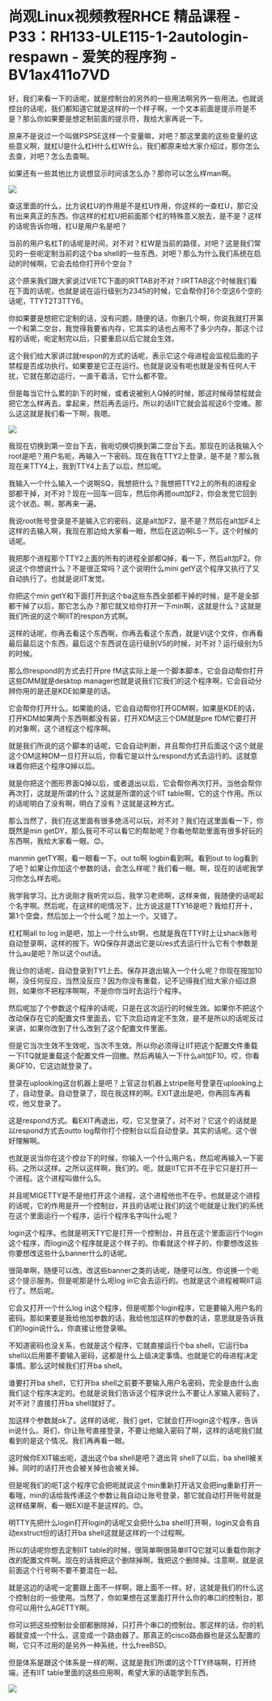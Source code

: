 # 尚观Linux视频教程RHCE 精品课程 - P33：RH133-ULE115-1-2autologin-respawn - 爱笑的程序狗 - BV1ax411o7VD

好，我们来看一下的话呢，就是控制台的另外的一些用法啊另外一些用法。也就说控台的话呢，我们都知道它就是这样的一个样子啊，一个文本前面是提示符是不是？那么你如果要是想定制前面的提示符，我给大家再说一下。

原来不是说过一个叫做PSPSE这样一个变量嘛，对吧？那这里面的这些变量的这些意义啊，就杠U是什么杠H什么杠W什么，我们都原来给大家介绍过，那你怎么去查，对吧？怎么去查啊。

如果还有一些其他比方说想显示时间该怎么办？那你可以怎么样man啊。

![](img/75905939e95d3fcf2d3b325da4f5b0ef_1.png)

查这里面的什么，比方说杠U的作用是不是杠U作用，你这样的一查杠U，那它没有出来真正的东西。你这样的杠杠U把前面那个杠的特殊意义脱去，是不是？这样的话呢告诉你哦，杠U是用户名是吧？

当前的用户名杠T的话呢是时间，对不对？杠W是当前的路径，对吧？这是我们常见的一些呃定制当前的这个ba shell的一些东西，对吧？那么为什么我们系统在启动的时候啊，它会去给你打开6个空台？

这个原来我们跟大家说过VIETC下面的IRTTAB对不对？IIRTTAB这个时候我们看在下面的话呢，也就是说在运行级别为2345的时候，它会帮你打6个空这6个空的话呢，TTYT2T3TTY6。

你如果要是想把它定制的话，没有问题，随便的话，你删几个啊，你说我就打开第一个和第二空台，我觉得我要省内存，它其实的话也占用不了多少内存。那这个过程的话呢，呃定制完以后，只要重启以后它就会生效。

这个我们给大家讲过就respon的方式的话呢，表示它这个母进程会监视后面的子禁程是否成功执行。如果要是它正在运行。也就是说没有呃也就是没有任何人干扰，它就在那边运行，一直干着活，它什么都不管。

但是每当它什么累的趴下的时候，或者说被别人Q掉的时候，那这时候母禁程就会把它怎么样再去。拿起来，然后再去运行。所以的话IIT它就会监视这6个空难。那么这这就是我们看一下啊，我嗯。



![](img/75905939e95d3fcf2d3b325da4f5b0ef_3.png)

我现在切换到第一空台下去，我呃切换切换到第二空台下去。那现在的话我输入个root是吧？用户名呃，再输入一下密码。现在我在TTY2上登录，是不是？那么我现在来TTY4上，我到TTY4上去了以后，然后呢。

我输入一个什么输入一个说啊SQ，我想把什么？我想把TTY2上的所有的进程全部都干掉，对不对？现在一回车一回车，然后你再摁outt加F2，你会发觉它回到这个状态。啊，那再来一遍。

我说root账号登录是不是输入它的密码，这是alt加F2，是不是？然后在alt加F4上这样的去输入啊，我现在那边给大家看一眼，然后在这边啊LS一下。这个时候的话呢。

我把那个进程那个TTY2上面的所有的进程全部都Q掉，看一下，然后alt加F2。你说这个你想说什么？不是很正常吗？这个说明什么mini getY这个程序又执行了又自动执行了。也就是说IIT发觉。

你把这个min getY和下面打开到这个ba这些东西全部都干掉的时候，是不是全部都干掉了以后，那它怎么办？那它就又给你打开一下min啊，这就是什么？这就是我们所说的这个啊IIT的respon方式啊。

这样的话呢，你再去看这个东西啊，你再去看这个东西，就是VI这个文件，你再看最后最后这个东西，最后这个东西说在运行级别V5的时候，对不对？运行级别为5的时候。

那么你respond的方式去打开pre fM这实际上是一个脚本脚本，它会自动帮你打开这些DMM就是desktop manager也就是说我们它我们的这个程序啊，它会自动分辨你用的是还是KDE如果是的话。

它会帮你打开什么。如果能的话，它会自动帮你打开GDM啊，如果是KDE的话，打开KDM如果两个东西啊都没有装，打开XDM这三个DM就是pre fDM它要打开的对象啊，这个进程这个程序啊。

就是我们所说的这个脚本的话呢，它会自动判断，并且帮你打开后面这个这个就是这个DM这种DM一旦打开以后，你看它是以什么respond方式去运行的。这就意味着你把这个程序Q掉以后。

就是你把这个图形界面Q掉以后，或者退出以后，它会帮你再次打开。当他会帮你再次打，这就是所谓的什么？这就是所谓的这个IIT table啊，它的这个作用。所以的话呢明白了没有啊，明白了没有？这就是这种方式。

那么当然了，我们在这里面有很多绝活可以玩，对不对？我们在这里面看一下，你既然是min getDY，那么我可不可以看它的帮助呢？你看他帮助里面有很多好玩的东西啊，我给大家看一眼。😊。

manmin getTY啊，看一眼看一下。out to啊 logbin看到啊。看到out to log看到了吧？如果让你加这个参数的话，会怎么样呢？我们看一眼。啊，现在的话呢我学习你怎么样去呃。

我学我学习。比方说刚才我听完以后，我学习老师啊，这样来做，我随便的话呢起个名字啊。然后呢，在这样的呃情况下，比方说这是TTY16是吧？我给打开十，第1个空盘，然后加上一个什么呢？加上一个。又错了。

杠杠啊all to log in是吧，加上一个什么str啊，也就是我在TTY时上让shack账号自动登录啊，这样的按下。WQ保存并退出它是以res式去运行什么它有个参数是什么au是吧？所以这个out话。

我让你的话呢，自动登录到TY1上去。保存并退出输入一个什么呢？你现在按加10啊，没任何反应，当然没反应？因为你没有重载，记不记得我们给大家介绍过原则，如果你不把程序啊啊，不是你你当时去运行个程序。

然后呢加了个参数这个程序的话呢，只是在这次运行的时候生效。如果你不把这个改动保存在它的配置文件里面去，它下次启动肯定不生效，是不是所以的话呢反过来讲，如果你改到了什么改到了这个配置文件里面。

但是它当次生效不生效呢，当次不生效。所以你必须得让IIT把这个配置文件重载一下ITQ就是重载这个配置文件一回撤。然后再输入一下什么alt加F10。哎，你看奥GF10，它这边就登录了。

登录在uplooking这台机器上是吧？上官这台机器上stripe账号登录在uplooking上了，自动登录。自动登录了，现在我这样的啊。EXIT退出是吧，你再回车再看哎，他又登录了。

这是respond方式。看EXIT再退出，哎，它又登录了，对不对？它这个的话就是以respond方式去outto log帮你打个控制台以后自动登录。其实的话呢。这个很好理解啊。

也就是说当你在这个控台下的时候，你输入一个什么用户名，然后呢再输入一下密码。之所以这样。之所以这样啊，我们的。呃，就是IIT它并不在乎它只是打开一个进程。这个进程叫做什么S。

并且呢MIGETTY是不是他打开这个进程，这个进程他也不在乎。也就是这个进程的话呢，它的作用是开一个控制台，并且的话呢让我们的这个呃就是让我们的系统在这个里面运行一个程序，运行个程序名字叫什么呢？

login这个程序。也就是明天TY它是打开一个控制台，并且在这个里面运行个login这个程序，而login这个程序就是这个样子的。你看就这个样子的，你要想改这些你要想改这些什么banner什么的话呢。

很简单啊，随便可以改。改这些banner之类的话呢，随便可以改。你说换一个呃这个提示服务。但是呢那是什么呃log in它会去运行的。也就是这个进程被啊IIT运行了。然后呢。

它会又打开一个什么log in这个程序，但是呢那个login程序，它是要输入用户名的密码。那如果要是我给他加参数的话，我给他加这样的参数的话，意思就是告诉我们的login说什么，你直接让他登录嘛。

不知道密码也没关系，也就是这个程序，它就直接运行个ba shell，它运行ba shell以后用要不要输入密码，这都是什么上级决定事情。也就是它的母进程决定事情。那么这时候我们打开ba shell。

谁要打开ba shell，它打开ba shell之前要不要输入用户名密码，完全是由什么由我们这个程序决定的。也就是说我们告诉这个程序说什么不要让人家输入密码了，对不对？直接打开ba shell就好了。

加这样个参数就ok了。这样的话呢，我们 get，它就会打开login这个程序，告诉in说什么。哥们，你让账号直接登录，不要让他输入密码了啊，这样的话呢我们就看到的是这个情况。我们再再看一眼。

这时候你EXIT输出呃，退出这个ba shell是吧？退出背 shell了以后，ba shell被关掉。同时的话打开也会被关掉也会被关掉。

但是呢我们的呃T这个程序它会把呃就说这个min重新打开话又会把ing重新打开一看哦，min的话给我传递这个参数让我自动让账号登录，那它就自动打开账号就是这样结果啊，看一眼EXI是不是这样的。😊。

明TTY先把什么login打开login的话呢又会把什么ba shell打开啊，login又会有自动exstruct份的话打开ba shell这就是这样的一个过程啊。

所以的话呢你想去定制IIT table的时候，很简单啊很简单IITQ它就可以重载你刚才改的配置文件啊。现在的话我把这个删除掉啊，我把这个删除掉。注意啊，就是说前面这个行号啊不要不要混在一起。

就是这边的话呢一定要跟上面不一样啊，跟上面不一样。好，这就是我们的什么这个控制台的一些使用。当然了，你如果想在这里面打开什么你的串口的控制台，那你可以用什么AGETTY啊。

你可以把这些控制台全部都删除掉，只打开个串口的控制台。那这样的话，你的机器就变成一个什么，这变成一个路由器了。那真正的cisco路由器也是这么配置的啊，它只不过用的是另外一种系统，什么freeBSD。

但是体系是跟这个体系是一样的啊，这就是我们所谓的这个TTY终端啊，打开终端，还有IIT table里面的这些应用啊，希望大家的话能学到东西。



![](img/75905939e95d3fcf2d3b325da4f5b0ef_5.png)